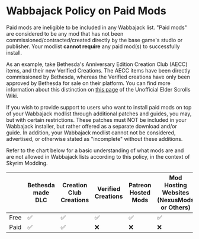 # Wabbajack Policy on Paid Mods

Paid mods are ineligible to be included in any Wabbajack list. "Paid mods" are considered to be any mod that has not been commissioned/contracted/created directly by the base game's studio or publisher. Your modlist **cannot require** any paid mod(s) to successfully install.

As an example, take Bethesda's Anniversary Edition Creation Club (AECC) items, and their new Verified Creations. The AECC items have been directly commissioned by Bethesda, whereas the Verified creations have only been approved by Bethesda for sale on their platform. You can find more information about this distinction on [this page](https://en.uesp.net/wiki/Skyrim_Mod:Verified_Creations) of the Unofficial Elder Scrolls Wiki.

If you wish to provide support to users who want to install paid mods on top of your Wabbajack modlist through additional patches and guides, you may, but with certain restrictions. These patches must NOT be included in your Wabbajack installer, but rather offered as a separate download and/or guide. In addition, your Wabbajack modlist cannot not be considered, advertised, or otherwise stated as "incomplete" without these additions.

Refer to the chart below for a basic understanding of what mods are and are not allowed in Wabbajack lists according to this policy, in the context of Skyrim Modding.


|      | Bethesda made DLC | Creation Club Creations | Verified Creations | Patreon Hosted Mods | Mod Hosting Websites (NexusMods or Others) |
| ---- | ----------------- | ------------------------ | ------------------ | ------------------- | ------------------------------------------ |
| Free |               ✅ |                       ✅ |                ✅ |                  ✅ |                                         ✅ |
| Paid |               ✅ |                       ✅ |                ❌ |                  ❌ |                                         ❌ |
